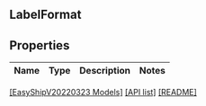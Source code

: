 ## LabelFormat

## Properties

Name | Type | Description | Notes
------------ | ------------- | ------------- | -------------

[[EasyShipV20220323 Models]](../) [[API list]](../../Api) [[README]](../../../README.md)
